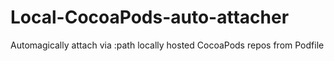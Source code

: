Local-CocoaPods-auto-attacher
=============================

Automagically attach via :path locally hosted CocoaPods repos from Podfile
